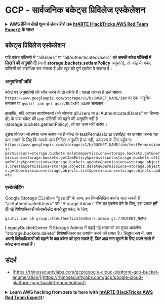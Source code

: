 # GCP - सार्वजनिक बकेट्स प्रिविलेज एस्केलेशन

<details>

<summary><strong> AWS हैकिंग सीखें शून्य से लेकर हीरो तक </strong> <a href="https://training.hacktricks.xyz/courses/arte"><strong>htARTE (HackTricks AWS Red Team Expert)</strong></a><strong> के साथ!</strong></summary>

HackTricks का समर्थन करने के अन्य तरीके:

* यदि आप चाहते हैं कि आपकी **कंपनी का विज्ञापन HackTricks में दिखाई दे** या **HackTricks को PDF में डाउनलोड करें**, तो [**सब्सक्रिप्शन प्लान्स**](https://github.com/sponsors/carlospolop) देखें!
* [**आधिकारिक PEASS & HackTricks स्वैग**](https://peass.creator-spring.com) प्राप्त करें
* [**The PEASS Family**](https://opensea.io/collection/the-peass-family) की खोज करें, हमारा विशेष [**NFTs**](https://opensea.io/collection/the-peass-family) संग्रह
* 💬 [**Discord group**](https://discord.gg/hRep4RUj7f) में **शामिल हों** या [**telegram group**](https://t.me/peass) में या **Twitter** पर 🐦 [**@carlospolopm**](https://twitter.com/carlospolopm) को **फॉलो करें**.
* **HackTricks** और [**HackTricks Cloud**](https://github.com/carlospolop/hacktricks-cloud) github repos में PRs सबमिट करके अपनी हैकिंग ट्रिक्स शेयर करें.

</details>

## बकेट्स प्रिविलेज एस्केलेशन

यदि बकेट पॉलिसी ने “allUsers” या “allAuthenticatedUsers” को **उनकी बकेट पॉलिसी में लिखने की अनुमति दी** (यानी **storage.buckets.setIamPolicy** अनुमति)**,** तो कोई भी बकेट पॉलिसी को संशोधित कर सकता है और खुद को पूर्ण एक्सेस दे सकता है।

### अनुमतियाँ जाँचें

बकेट पर अनुमतियों की जाँच करने के दो तरीके हैं। पहला तरीका है उन्हें मांगना `https://www.googleapis.com/storage/v1/b/BUCKET_NAME/iam` पर एक अनुरोध बनाकर या `gsutil iam get gs://BUCKET_NAME` चलाकर।

हालांकि, यदि आपका उपयोगकर्ता (जो संभवतः allUsers या allAuthenticatedUsers" का हिस्सा हो) के पास बकेट की iam पॉलिसी को पढ़ने की अनुमति नहीं है (storage.buckets.getIamPolicy), तो यह काम नहीं करेगा।

दूसरा विकल्प जो हमेशा काम करेगा वह है बकेट के testPermissions एंडपॉइंट का उपयोग करना यह पता लगाने के लिए कि आपके पास निर्दिष्ट अनुमति है या नहीं, उदाहरण के लिए पहुँचना: `https://www.googleapis.com/storage/v1/b/BUCKET_NAME/iam/testPermissions?permissions=storage.buckets.delete&permissions=storage.buckets.get&permissions=storage.buckets.getIamPolicy&permissions=storage.buckets.setIamPolicy&permissions=storage.buckets.update&permissions=storage.objects.create&permissions=storage.objects.delete&permissions=storage.objects.get&permissions=storage.objects.list&permissions=storage.objects.update`

### एस्केलेटिंग

Google Storage CLI प्रोग्राम “gsutil” के साथ, हम निम्नलिखित कमांड चला सकते हैं “allAuthenticatedUsers” को “Storage Admin” रोल का एक्सेस देने के लिए, इस प्रकार **हमें दी गई विशेषाधिकारों को एस्केलेट करते हुए** बकेट के लिए:
```
gsutil iam ch group:allAuthenticatedUsers:admin gs://BUCKET_NAME
```
LegacyBucketOwner से Storage Admin में बढ़ाई गई क्षमताओं का मुख्य आकर्षण "storage.buckets.delete" विशेषाधिकार का उपयोग करने की क्षमता है। सिद्धांत रूप में, आप **अपनी विशेषाधिकारों को बढ़ाने के बाद बकेट को हटा सकते हैं, फिर आप नाम चुराने के लिए अपने खाते में बकेट बना सकते हैं**।

## संदर्भ

* [https://rhinosecuritylabs.com/gcp/google-cloud-platform-gcp-bucket-enumeration/](https://rhinosecuritylabs.com/gcp/google-cloud-platform-gcp-bucket-enumeration/)

<details>

<summary><strong>Learn AWS hacking from zero to hero with</strong> <a href="https://training.hacktricks.xyz/courses/arte"><strong>htARTE (HackTricks AWS Red Team Expert)</strong></a><strong>!</strong></summary>

HackTricks का समर्थन करने के अन्य तरीके:

* यदि आप चाहते हैं कि आपकी **कंपनी का विज्ञापन HackTricks में दिखाई दे** या **HackTricks को PDF में डाउनलोड करें** तो [**सदस्यता योजनाएं**](https://github.com/sponsors/carlospolop) देखें!
* [**आधिकारिक PEASS & HackTricks स्वैग**](https://peass.creator-spring.com) प्राप्त करें
* [**The PEASS Family**](https://opensea.io/collection/the-peass-family) की खोज करें, हमारा विशेष [**NFTs**](https://opensea.io/collection/the-peass-family) संग्रह
* 💬 [**Discord समूह**](https://discord.gg/hRep4RUj7f) में **शामिल हों** या [**telegram समूह**](https://t.me/peass) में या **Twitter** 🐦 पर मुझे **फॉलो** करें [**@carlospolopm**](https://twitter.com/carlospolopm)**.**
* **HackTricks** के [**github repos**](https://github.com/carlospolop/hacktricks) और [**HackTricks Cloud**](https://github.com/carlospolop/hacktricks-cloud) में PRs सबमिट करके अपनी हैकिंग ट्रिक्स साझा करें।

</details>

